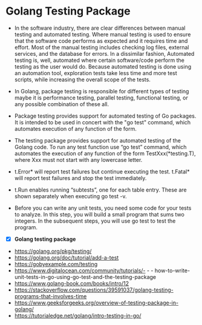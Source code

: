 # **Golang Testing Package**
- In the software industry, there are clear differences between manual testing and automated testing. Where manual testing is used to ensure that the software code performs as expected and it requires time and effort. Most of the manual testing includes checking log files, external services, and the database for errors. In a dissimilar fashion, Automated testing is, well, automated where certain software/code perform the testing as the user would do. Because automated testing is done using an automation tool, exploration tests take less time and more test scripts, while increasing the overall scope of the tests.
- In Golang, package testing is responsible for different types of testing maybe it is performance testing, parallel testing, functional testing, or any possible combination of these all.

- Package testing provides support for automated testing of Go packages. It is intended to be used in concert with the "go test" command, which automates execution of any function of the form.

- The testing package provides support for automated testing of the Golang code. To run any test function use “go test” command, which automates the execution of any function of the form  TestXxx(*testing.T), where Xxx must not start with any lowercase letter.

- t.Error* will report test failures but continue executing the test. t.Fatal*  will report test failures and stop the test immediately.

- t.Run enables running “subtests”, one for each table entry. These are shown separately when executing go test -v.

- Before you can write any unit tests, you need some code for your tests to analyze. In this step, you will build a small program that sums two integers. In the subsequent steps, you will use go test to test the program.



- [x] **Golang testing package**
- https://golang.org/pkg/testing/
- https://golang.org/doc/tutorial/add-a-test
- https://gobyexample.com/testing
- https://www.digitalocean.com/community/tutorials/- - - how-to-write-unit-tests-in-go-using-go-test-and-the-testing-package
- https://www.golang-book.com/books/intro/12
- https://stackoverflow.com/questions/39591037/golang-testing-programs-that-involves-time
- https://www.geeksforgeeks.org/overview-of-testing-package-in-golang/
- https://tutorialedge.net/golang/intro-testing-in-go/
